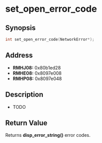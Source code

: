 # set_open_error_code



Synopsis
--------
```C++
int set_open_error_code(NetworkError*);
```



Address
-------
 * __RMHJ08:__ 0x80b1ed28
 * __RMHE08:__ 0x8097e008
 * __RMHP08:__ 0x8097e048



Description
-----------
 * TODO



Return Value
------------
Returns **disp_error_string()** error codes.
